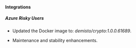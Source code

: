 
#### Integrations

##### Azure Risky Users
- Updated the Docker image to: *demisto/crypto:1.0.0.61689*.

- Maintenance and stability enhancements.

